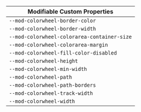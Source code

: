 | Modifiable Custom Properties                |
| ------------------------------------------- |
| `--mod-colorwheel-border-color`             |
| `--mod-colorwheel-border-width`             |
| `--mod-colorwheel-colorarea-container-size` |
| `--mod-colorwheel-colorarea-margin`         |
| `--mod-colorwheel-fill-color-disabled`      |
| `--mod-colorwheel-height`                   |
| `--mod-colorwheel-min-width`                |
| `--mod-colorwheel-path`                     |
| `--mod-colorwheel-path-borders`             |
| `--mod-colorwheel-track-width`              |
| `--mod-colorwheel-width`                    |
